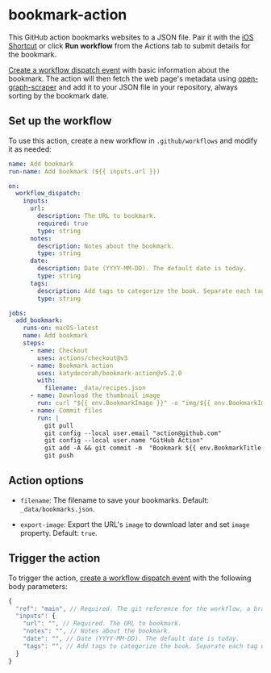 # bookmark-action

This GitHub action bookmarks websites to a JSON file. Pair it with the [iOS Shortcut](shortcut/README.md) or click **Run workflow** from the Actions tab to submit details for the bookmark.

[Create a workflow dispatch event](https://docs.github.com/en/rest/actions/workflows#create-a-workflow-dispatch-event) with basic information about the bookmark. The action will then fetch the web page's metadata using [open-graph-scraper](https://www.npmjs.com/package/open-graph-scraper) and add it to your JSON file in your repository, always sorting by the bookmark date.

<!-- START GENERATED DOCUMENTATION -->

## Set up the workflow

To use this action, create a new workflow in `.github/workflows` and modify it as needed:

```yml
name: Add bookmark
run-name: Add bookmark (${{ inputs.url }})

on:
  workflow_dispatch:
    inputs:
      url:
        description: The URL to bookmark.
        required: true
        type: string
      notes:
        description: Notes about the bookmark.
        type: string
      date:
        description: Date (YYYY-MM-DD). The default date is today.
        type: string
      tags:
        description: Add tags to categorize the book. Separate each tag with a comma. Optional.
        type: string

jobs:
  add_bookmark:
    runs-on: macOS-latest
    name: Add bookmark
    steps:
      - name: Checkout
        uses: actions/checkout@v3
      - name: Bookmark action
        uses: katydecorah/bookmark-action@v5.2.0
        with:
          filename: _data/recipes.json
      - name: Download the thumbnail image
        run: curl "${{ env.BookmarkImage }}" -o "img/${{ env.BookmarkImageOutput }}"
      - name: Commit files
        run: |
          git pull
          git config --local user.email "action@github.com"
          git config --local user.name "GitHub Action"
          git add -A && git commit -m  "Bookmark ${{ env.BookmarkTitle }}"
          git push
```

## Action options

- `filename`: The filename to save your bookmarks. Default: `_data/bookmarks.json`.

- `export-image`: Export the URL's `image` to download later and set `image` property. Default: `true`.

## Trigger the action

To trigger the action, [create a workflow dispatch event](https://docs.github.com/en/rest/actions/workflows#create-a-workflow-dispatch-event) with the following body parameters:

```js
{ 
  "ref": "main", // Required. The git reference for the workflow, a branch or tag name.
  "inputs": {
    "url": "", // Required. The URL to bookmark.
    "notes": "", // Notes about the bookmark.
    "date": "", // Date (YYYY-MM-DD). The default date is today.
    "tags": "", // Add tags to categorize the book. Separate each tag with a comma. Optional.
  }
}
```
<!-- END GENERATED DOCUMENTATION -->
